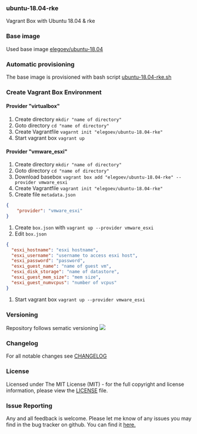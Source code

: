 ### ubuntu-18.04-rke
Vagrant Box with Ubuntu 18.04 & rke

### Base image
Used base image [elegoev/ubuntu-18.04](https://app.vagrantup.com/elegoev/boxes/ubuntu-18.04)

### Automatic provisioning
The base image is provisioned with bash script [ubuntu-18.04-rke.sh](https://github.com/elegoev/vagrant-ubuntu/blob/master/vagrant-ubuntu1804-rke/provisioning/ubuntu-18.04-rke.sh)

###  Create Vagrant Box Environment
#### Provider "virtualbox"
  1. Create directory `mkdir "name of directory"`
  1. Goto directory `cd "name of directory"`
  1. Create Vagrantfile `vagarnt init "elegoev/ubuntu-18.04-rke"`
  1. Start vagrant box `vagrant up`

#### Provider "vmware_esxi"
  1. Create directory `mkdir "name of directory"`
  1. Goto directory `cd "name of directory"`
  1. Download basebox `vagrant box add "elegoev/ubuntu-18.04-rke" --provider vmware_esxi`
  1. Create Vagrantfile `vagrant init "elegoev/ubuntu-18.04-rke"`
  1. Create file `metadata.json`
  ```json
  {
      "provider": "vmware_esxi"
  }
  ```
  1. Create `box.json` with `vagrant up --provider vmware_esxi`
  1. Edit `box.json`
  ```json
  {
    "esxi_hostname": "esxi hostname",
    "esxi_username": "username to access esxi host",
    "esxi_password": "password",
    "esxi_guest_name": "name of guest vm",
    "esxi_disk_storage": "name of datastore",
    "esxi_guest_mem_size": "mem size",
    "esxi_guest_numvcpus": "number of vcpus"
  }
  ```
  1. Start vagrant box `vagrant up --provider vmware_esxi`


### Versioning
Repository follows sematic versioning  [![](https://img.shields.io/badge/semver-2.0.0-green.svg)](http://semver.org)

### Changelog
For all notable changes see [CHANGELOG](https://github.com/elegoev/basebox-ubuntu-18.04-rke/blob/master/CHANGELOG.md)

### License
Licensed under The MIT License (MIT) - for the full copyright and license information, please view the [LICENSE](https://github.com/elegoev/basebox-ubuntu-18.04-rke/blob/master/LICENSE) file.

### Issue Reporting
Any and all feedback is welcome.  Please let me know of any issues you may find in the bug tracker on github. You can find it [here. ](https://github.com/elegoev/basebox-ubuntu-18.04-rke/issues)

